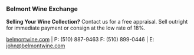 ### Belmont Wine Exchange

**Selling Your Wine Collection?**
Contact us for a free appraisal. Sell outright for immediate payment or consign at the low rate of 18%.

[belmontwine.com](https://www.belmontwine.com) |
P: (510) 887-9463 F: (510) 899-0446 |
E: [john@belmontwine.com](mailto:john@belmontwine.com)
